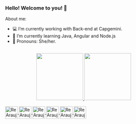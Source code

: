 ### Hello! Welcome to you! 👋

About me:
- 💻 I’m currently working with Back-end at Capgemini. 
- 🌱 I’m currently learning Java, Angular and Node.js
- 🌼 Pronouns: She/her.

##

<div align="center">
  <a href="https://github.com/ReAraujo">
  <img height="150em" src="https://github-readme-stats.vercel.app/api?username=ReAraujo&show_icons=true&theme=radical&include_all_commits=true&count_private=true"/>
  <img height="150em" src="https://github-readme-stats.vercel.app/api/top-langs/?username=ReAraujo&layout=compact&langs_count=7&theme=radical"/>
</div>

<div style="display: inline_block"><br>
  <img align="center" alt="ReAraujo-Java" height="40" width="40" src="https://cdn.jsdelivr.net/gh/devicons/devicon/icons/java/java-original-wordmark.svg">
  <img align="center" alt="ReAraujo-Java" height="40" width="40" src="https://cdn.jsdelivr.net/gh/devicons/devicon/icons/angularjs/angularjs-original.svg">
  <img align="center" alt="ReAraujo-Python" height="40" width="40" src="https://cdn.jsdelivr.net/gh/devicons/devicon/icons/python/python-original-wordmark.svg">
  <img align="center" alt="ReAraujo-Js" height="40" width="40" src="https://cdn.jsdelivr.net/gh/devicons/devicon/icons/javascript/javascript-original.svg">
  <img align="center" alt="ReAraujo-HTML" height="40" width="40" src="https://cdn.jsdelivr.net/gh/devicons/devicon/icons/html5/html5-original-wordmark.svg">
  <img align="center" alt="ReAraujo-CSS" height="40" width="40" src="https://cdn.jsdelivr.net/gh/devicons/devicon/icons/css3/css3-original-wordmark.svg">
</div>  
  

  

  
